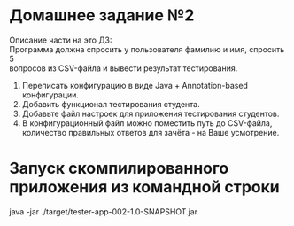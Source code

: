 # Домашнее задание №2  
Описание части на это ДЗ:  
Программа должна спросить у пользователя фамилию и имя, спросить 5  
вопросов из CSV-файла и вывести результат тестирования.
1. Переписать конфигурацию в виде Java + Annotation-based конфигурации.
2. Добавить функционал тестирования студента.
3. Добавьте файл настроек для приложения тестирования студентов.
4. В конфигурационный файл можно поместить путь до CSV-файла, количество
правильных ответов для зачёта - на Ваше усмотрение.  
  
  
# Запуск скомпилированного приложения из командной строки  
java -jar ./target/tester-app-002-1.0-SNAPSHOT.jar
